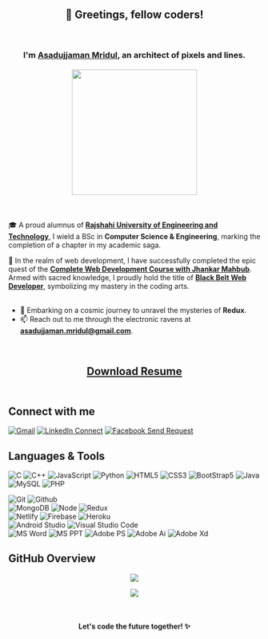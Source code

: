 <h2 align="center">
  👋 Greetings, fellow coders!
  <!-- <img src="https://media.giphy.com/media/hvRJCLFzcasrR4ia7z/giphy.gif" width="28"> -->
</h2>
<br>

<h3 align="center">
  I'm <a href="https://asad-mridul.netlify.app/">Asadujjaman Mridul</a>, an architect of pixels and lines.
</h3>

<h4 align="center">
  <img src="https://media3.giphy.com/media/Rpl1sod1vCXK0L2SUN/giphy.webp" width="250">
</h4>
<br>

🎓 A proud alumnus of **[Rajshahi University of Engineering and Technology](https://www.ruet.ac.bd/)**, I wield a BSc in **Computer Science & Engineering**, marking the completion of a chapter in my academic saga.
<br/>

🌟 In the realm of web development, I have successfully completed the epic quest of the **[Complete Web Development Course with Jhankar Mahbub](https://drive.google.com/file/d/1SZ5ICUsL1rmj_m8R8JxEKHSRgWXSMSBS/view?usp=sharing/)**. Armed with sacred knowledge, I proudly hold the title of **[Black Belt Web Developer](https://drive.google.com/file/d/1C1Ye7el9PrM1cZZjqMf5UbOMzluasjTm/view?usp=sharing/)**, symbolizing my mastery in the coding arts.
<br/>
<br/>

- 🚀 Embarking on a cosmic journey to unravel the mysteries of **Redux**.
- 📫 Reach out to me through the electronic ravens at **asadujjaman.mridul@gmail.com**.

<br>

<h2 align="center">
<a href="https://github.com/AsadujjamanMridul/AsadujjamanMridul/raw/main/Asadujjaman%20Mridul%20Resume.pdf" download>Download Resume</a>
<br><br>
</h2>

## Connect with me

[![Gmail](https://img.shields.io/badge/%20-Send%20Mail-black?color=14171A&labelColor=ef5350&logo=gmail&logoColor=ffffff)](mailto:asadujjaman.mridul@gmail.com)
[![LinkedIn Connect](https://img.shields.io/badge/%20-Connect-black?color=14171A&labelColor=212121&logo=linkedin&logoColor=ffffff)](https://www.linkedin.com/in/asadujjaman-mridul-410000194/) 
[![Facebook Send Request](https://img.shields.io/badge/%20-Follow-black?color=14171A&labelColor=1976d2&logo=facebook&logoColor=ffffff)](https://www.facebook.com/asadujjaman.mridul) 
<br /> 

## Languages & Tools

![C](https://img.shields.io/badge/-C-000000?style=flat&logo=c%2B%2B)
![C++](https://img.shields.io/badge/-C++-000000?style=flat&logo=c%2B%2B)
![JavaScript](https://img.shields.io/badge/-JavaScript-000000?style=flat&logo=javascript)
![Python](https://img.shields.io/badge/-Python-000000?style=flat&logo=python)
![HTML5](https://img.shields.io/badge/-HTML5-000000?style=flat&logo=html5)
![CSS3](https://img.shields.io/badge/-CSS-000000?style=flat&logo=css3)
![BootStrap5](https://img.shields.io/badge/-BootStrap-000000?style=flat&logo=bootstrap)
![Java](https://img.shields.io/badge/-Java-000000?style=flat&logo=java)
![MySQL](https://img.shields.io/badge/-MySQL-000000?style=flat&logo=mysql)
![PHP](https://img.shields.io/badge/-PHP-000000?style=flat&logo=php) <br />

![Git](https://img.shields.io/badge/-Git-000000?style=flat&logo=git)
![Github](https://img.shields.io/badge/-Github-000000?style=flat&logo=github) <br/>
![MongoDB](https://img.shields.io/badge/-MongoDB-000000?style=flat&logo=mongodb)
![Node](https://img.shields.io/badge/-Node-000000?style=flat&logo=node.js)
![Redux](https://img.shields.io/badge/-Redux-000000?style=flat&logo=redux) <br/>
![Netlify](https://img.shields.io/badge/-Netlify-000000?style=flat&logo=netlify)
![Firebase](https://img.shields.io/badge/-Firebase-000000?style=flat&logo=firebase) 
![Heroku](https://img.shields.io/badge/-Heroku-000000?style=flat&logo=heroku) <br/>
![Android Studio](https://img.shields.io/badge/-Android-000000?style=flat&logo=android)
![Visual Studio Code](https://img.shields.io/badge/-Visual%20Studio%20Code-000005?style=flat&logo=visual%20studio%20code) <br/>
![MS Word](https://img.shields.io/badge/-MS%20Word-000000?style=flat&logo=microsoft%20word)
![MS PPT](https://img.shields.io/badge/-MS%20Powerpoint-000000?style=flat&logo=microsoft%20powerpoint)
![Adobe PS](https://img.shields.io/badge/-Adobe%20Photoshop-000000?style=flat&logo=adobe%20photoshop)
![Adobe Ai](https://img.shields.io/badge/-Adobe%20Illustrator-000000?style=flat&logo=adobe%20illustrator)
![Adobe Xd](https://img.shields.io/badge/-Adobe%20Xd-000000?style=flat&logo=adobe%20xd)

## GitHub Overview

<!--- <p align="center">
 <a href="https://github.com/asadujjamanmridul"><img align="center" src="https://github-readme-streak-stats.herokuapp.com/?user=asadujjamanmridul&theme=vue-dark&hide_border=true"></a>
</p> --->
<p align="center"> <img src="https://github-readme-stats.vercel.app/api?username=asadujjamanmridul&theme=vue-dark&show_icons=true&hide_border=true" />
<p align="center">
  <a href="https://github.com/asadujjamanmridul"> <img align="center" src="https://github-readme-stats-anuraghazra1.vercel.app/api/top-langs/?username=asadujjamanmridul&layout=compact&theme=vue-dark&hide_border=true" />
</a>
</p>

<br/>

<h4 align="center">
  <b>Let's code the future together! ✨</b>
</h4>
<br/>
